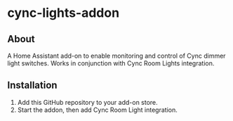 # cync-lights-addon
## About
A Home Assistant add-on to enable monitoring and control of Cync dimmer light switches. Works in conjunction with Cync Room Lights integration.

## Installation
1. Add this GitHub repository to your add-on store. 
2. Start the addon, then add Cync Room Light integration.
